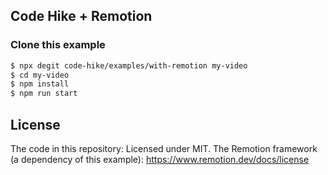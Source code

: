 ## Code Hike + Remotion

### Clone this example

```bash
$ npx degit code-hike/examples/with-remotion my-video
$ cd my-video
$ npm install
$ npm run start
```

## License

The code in this repository: Licensed under MIT.
The Remotion framework (a dependency of this example): https://www.remotion.dev/docs/license
